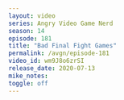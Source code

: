 ```yaml
---
layout: video
series: Angry Video Game Nerd
season: 14
episode: 181
title: "Bad Final Fight Games"
permalink: /avgn/episode-181
video_id: wm9J8o6zrSI
release_date: 2020-07-13
mike_notes:
toggle: off
---
```


